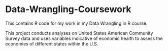 # Data-Wrangling-Coursework
This contains R code for my work in my Data Wrangling in R course.


This project conducts analyses on United States American Community Survey data and 
uses variables indicative of economic health to assess the economies of different states within the U.S. 
